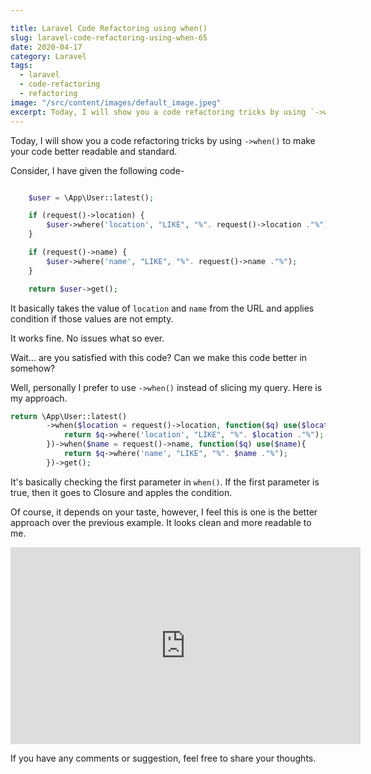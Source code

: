 ```yaml
---

title: Laravel Code Refactoring using when()
slug: laravel-code-refactoring-using-when-65
date: 2020-04-17
category: Laravel
tags:
  - laravel
  - code-refactoring
  - refactoring
image: "/src/content/images/default_image.jpeg"
excerpt: Today, I will show you a code refactoring tricks by using `->when()` to make your code better readable and standard.
---
```


Today, I will show you a code refactoring tricks by using `->when()` to make your code better readable and standard.

Consider, I have given the following code-

```php

    $user = \App\User::latest();

    if (request()->location) {
    	$user->where('location', "LIKE", "%". request()->location ."%");
    }

    if (request()->name) {
    	$user->where('name', "LIKE", "%". request()->name ."%");
    }

    return $user->get();
```

It basically takes the value of `location` and `name` from the URL and applies condition if those values are not empty.

It works fine. No issues what so ever.

Wait... are you satisfied with this code? Can we make this code better in somehow?

Well, personally I prefer to use `->when()` instead of slicing my query. Here is my approach.

```php
return \App\User::latest()
    	->when($location = request()->location, function($q) use($location){
    		return $q->where('location', "LIKE", "%". $location ."%");
    	})->when($name = request()->name, function($q) use($name){
    		return $q->where('name', "LIKE", "%". $name ."%");
    	})->get();
```

It's basically checking the first parameter in `when()`. If the first parameter is true, then it goes to Closure and apples the condition.

Of course, it depends on your taste, however, I feel this is one is the better approach over the previous example. It looks clean and more readable to me.

<iframe width="560" height="315" src="https://www.youtube.com/embed/FCMjOlnTjSM" title="YouTube video player" frameborder="0" allow="accelerometer; autoplay; clipboard-write; encrypted-media; gyroscope; picture-in-picture; web-share" allowfullscreen></iframe>

If you have any comments or suggestion, feel free to share your thoughts.